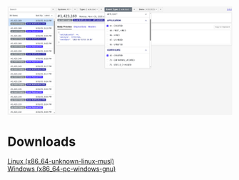 ![Sample](https://github.com/krabicezpapundeklu/sink/blob/main/sample.png)

# Downloads
[Linux (x86_64-unknown-linux-musl)](https://github.com/krabicezpapundeklu/sink/releases/latest/download/sink)\
[Windows (x86_64-pc-windows-gnu)](https://github.com/krabicezpapundeklu/sink/releases/latest/download/sink.exe)
